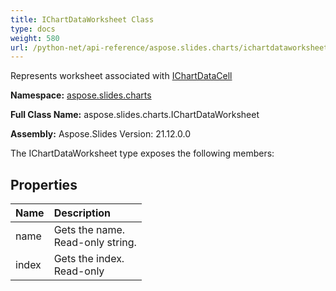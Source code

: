 ```yaml
---
title: IChartDataWorksheet Class
type: docs
weight: 580
url: /python-net/api-reference/aspose.slides.charts/ichartdataworksheet/
---
```


Represents worksheet associated with [IChartDataCell](/slides/python-net/api-reference/aspose.slides.charts/ichartdatacell/)

**Namespace:** [aspose.slides.charts](/slides/python-net/api-reference/aspose.slides.charts/)

**Full Class Name:** aspose.slides.charts.IChartDataWorksheet

**Assembly:**  Aspose.Slides Version: 21.12.0.0

The IChartDataWorksheet type exposes the following members:
## **Properties**
|**Name**|**Description**|
| :- | :- |
|name|Gets the name.<br/>            Read-only string.|
|index|Gets the index.<br/>            Read-only|
